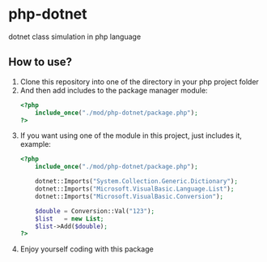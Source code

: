 # php-dotnet
dotnet class simulation in php language

## How to use?

1. Clone this repository into one of the directory in your php project folder
2. And then add includes to the package manager module:
   ```php
   <?php
       include_once("./mod/php-dotnet/package.php");
   ?>
   ```
3. If you want using one of the module in this project, just includes it, example:
   ```php
   <?php
       include_once("./mod/php-dotnet/package.php");

       dotnet::Imports("System.Collection.Generic.Dictionary");
       dotnet::Imports("Microsoft.VisualBasic.Language.List");
       dotnet::Imports("Microsoft.VisualBasic.Conversion");

       $double = Conversion::Val("123");
       $list   = new List;
       $list->Add($double);
   ?>
   ```
4. Enjoy yourself coding with this package